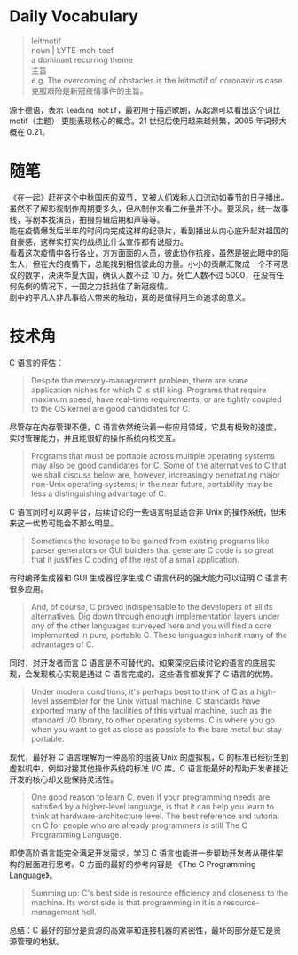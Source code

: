 # Daily Vocabulary  
> leitmotif  
noun | LYTE-moh-teef  
a dominant recurring theme  
主旨  
e.g. The overcoming of obstacles is the leitmotif of coronavirus case.     
克服艰险是新冠疫情事件的主旨。  

源于德语，表示 `leading motif`，最初用于描述歌剧，从起源可以看出这个词比 motif（主题） 更能表现核心的概念。21 世纪后使用越来越频繁，2005 年词频大概在 0.21。  

# 随笔  
《在一起》赶在这个中秋国庆的双节，又被人们戏称人口流动如春节的日子播出。  
虽然不了解影视制作周期要多久，但从制作来看工作量并不小。要采风，统一故事线，写剧本找演员，拍摄剪辑后期和声等等。  
能在疫情爆发后半年的时间内完成这样的纪录片，看到播出从内心底升起对祖国的自豪感，这样实打实的战绩比什么宣传都有说服力。  
看着这次疫情中各行各业，方方面面的人员，彼此协作抗疫，虽然是彼此眼中的陌生人，但在大的疫情下，总能找到相信彼此的力量。小小的贡献汇聚成一个不可思议的数字，泱泱华夏大国，确认人数不过 10 万，死亡人数不过 5000，在没有任何先例的情况下，一国之力抵挡住了新冠疫情。  
剧中的平凡人非凡事给人带来的触动，真的是值得用生命追求的意义。  

# 技术角  
C 语言的评估：  
> Despite the memory-management problem, there are some application niches for which C is still king. Programs that require maximum speed, have real-time requirements, or are tightly coupled to the OS kernel are good candidates for C.  

尽管存在内存管理不便，C 语言依然统治着一些应用领域，它具有极致的速度，实时管理能力，并且能很好的操作系统内核交互。  

> Programs that must be portable across multiple operating systems may also be good candidates for C. Some of the alternatives to C that we shall discuss below are, however, increasingly penetrating major non-Unix operating systems; in the near future, portability may be less a distinguishing advantage of C.  

C 语言同时可以跨平台，后续讨论的一些语言明显适合非 Unix 的操作系统，但未来这一优势可能会不那么明显。  

> Sometimes the leverage to be gained from existing programs like parser generators or GUI builders that generate C code is so great that it justifies C coding of the rest of a small application.  

有时编译生成器和 GUI 生成器程序生成 C 语言代码的强大能力可以证明 C 语言有很多应用。  

> And, of course, C proved indispensable to the developers of all its alternatives. Dig down through enough implementation layers under any of the other languages surveyed here and you will find a core implemented in pure, portable C. These languages inherit many of the advantages of C.  

同时，对开发者而言 C 语言是不可替代的。如果深挖后续讨论的语言的底层实现，会发现核心实现是通过 C 语言完成的。这些语言都发挥了 C 语言的优势。  

> Under modern conditions, it's perhaps best to think of C as a high-level assembler for the Unix virtual machine. C standards have exported many of the facilities of this virtual machine, such as the standard I/O library, to other operating systems. C is where you go when you want to get as close as possible to the bare metal but stay portable.  

现代，最好将 C 语言理解为一种高阶的组装 Unix 的虚拟机，C 的标准已经衍生到虚拟机中，例如对接其他操作系统的标准 I/O 库。C 语言能最好的帮助开发者接近开发的核心却又能保持灵活性。  

> One good reason to learn C, even if your programming needs are satisfied by a higher-level language, is that it can help you learn to think at hardware-architecture level. The best reference and tutorial on C for people who are already programmers is still The C Programming Language.  

即使高阶语言能完全满足开发需求，学习 C 语言也能进一步帮助开发者从硬件架构的层面进行思考。C 方面的最好的参考内容是 《The C Programming Language》。  

> Summing up: C's best side is resource efficiency and closeness to the machine. Its worst side is that programming in it is a resource-management hell.  

总结：C 最好的部分是资源的高效率和连接机器的紧密性，最坏的部分是它是资源管理的地狱。
